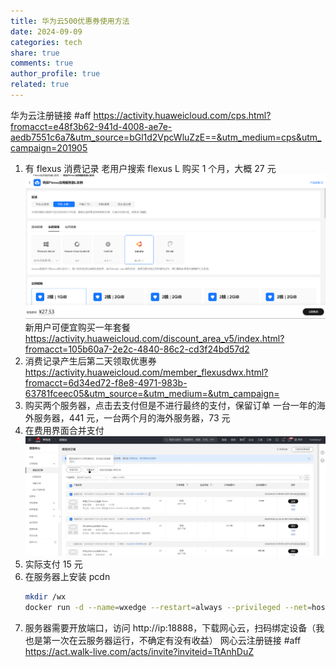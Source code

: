 ```yaml
---
title: 华为云500优惠券使用方法
date: 2024-09-09
categories: tech
share: true
comments: true
author_profile: true
related: true
---
```


华为云注册链接 #aff https://activity.huaweicloud.com/cps.html?fromacct=e48f3b62-941d-4008-ae7e-aedb7551c6a7&utm_source=bGl1d2VpcWluZzE==&utm_medium=cps&utm_campaign=201905

1. 有 flexus 消费记录
   老用户搜索 flexus L 购买 1 个月，大概 27 元
   ![alt text](/assets/images/huawei/image.png)
   新用户可便宜购买一年套餐 https://activity.huaweicloud.com/discount_area_v5/index.html?fromacct=105b60a7-2e2c-4840-86c2-cd3f24bd57d2
2. 消费记录产生后第二天领取优惠券
   https://activity.huaweicloud.com/member_flexusdwx.html?fromacct=6d34ed72-f8e8-4971-983b-63781fceec05&utm_source=&utm_medium=&utm_campaign=
3. 购买两个服务器，点击去支付但是不进行最终的支付，保留订单
   一台一年的海外服务器，441 元，一台两个月的海外服务器，73 元
4. 在费用界面合并支付
   ![alt text](/assets/images/huawei/image-1.png)
5. 实际支付 15 元
6. 在服务器上安装 pcdn
   ```sh
   mkdir /wx
   docker run -d --name=wxedge --restart=always --privileged --net=host --tmpfs /run --tmpfs /tmp -v /wx:/storage:rw images-cluster.xycloud.com/wxedge/wxedge:latest
   ```
7. 服务器需要开放端口，访问 http://ip:18888，下载网心云，扫码绑定设备（我也是第一次在云服务器运行，不确定有没有收益）
   网心云注册链接 #aff https://act.walk-live.com/acts/invite?inviteid=TtAnhDuZ
